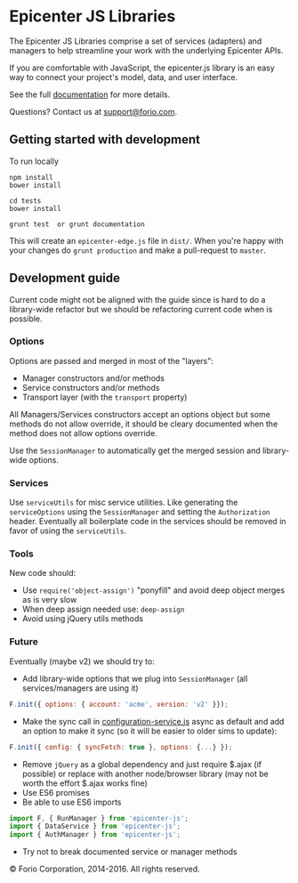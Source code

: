 # Epicenter JS Libraries

The Epicenter JS Libraries comprise a set of services (adapters) and managers to help streamline your work with the underlying Epicenter APIs.

If you are comfortable with JavaScript, the epicenter.js library is an easy way to connect your project's model, data, and user interface.

See the full [documentation](https://forio.com/epicenter/docs/public/api_adapters/) for more details.

Questions?  Contact us at support@forio.com.

## Getting started with development

To run locally
```
npm install
bower install

cd tests
bower install

grunt test  or grunt documentation
```
This will create an ```epicenter-edge.js``` file in ```dist/```. When you're happy with your changes do ```grunt production``` and make a pull-request to `master`.

## Development guide
Current code might not be aligned with the guide since is hard to do a library-wide refactor but we should be refactoring current code when is possible.

### Options
Options are passed and merged in most of the "layers":
- Manager constructors and/or methods
- Service constructors and/or methods
- Transport layer (with the `transport` property)

All Managers/Services constructors accept an options object but some methods do not allow override, it should be cleary documented when the method does not allow options override. 

Use the `SessionManager` to automatically get the merged session and library-wide options.

### Services
Use `serviceUtils` for misc service utilities. Like generating the `serviceOptions` using the `SessionManager` and setting the `Authorization` header. Eventually all boilerplate code in the services should be removed in favor of using the `serviceUtils`.

### Tools
New code should:
- Use `require('object-assign')` "ponyfill" and avoid deep object merges as is very slow
- When deep assign needed use: `deep-assign`
- Avoid using jQuery utils methods

### Future
Eventually (maybe v2) we should try to:
- Add library-wide options that we plug into `SessionManager` (all services/managers are using it)
```javascript
F.init({ options: { account: 'acme', version: 'v2' }});
```
- Make the sync call in [configuration-service.js](src/service/configuration-service.js) async as default and add an option to make it sync (so it will be easier to older sims to update):
```javascript
F.init({ config: { syncFetch: true }, options: {...} });
```
- Remove `jQuery` as a global dependency and just require $.ajax (if possible) or replace with another node/browser library (may not be worth the effort $.ajax works fine)
- Use ES6 promises
- Be able to use ES6 imports
```javascript
import F, { RunManager } from 'epicenter-js';
import { DataService } from 'epicenter-js';
import { AuthManager } from 'epicenter-js';
```
- Try not to break documented service or manager methods

&copy; Forio Corporation, 2014-2016.  All rights reserved.


